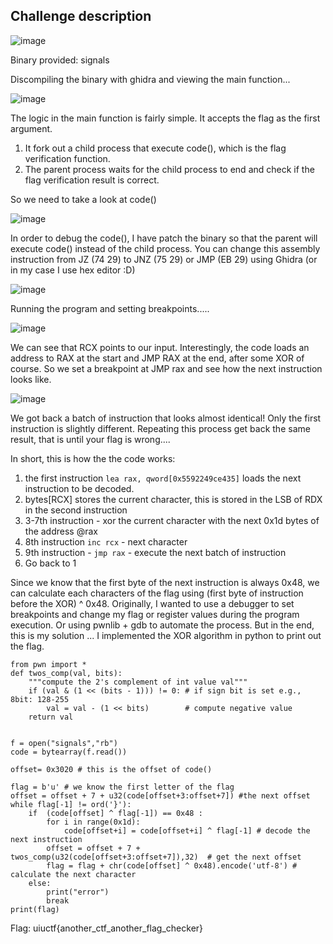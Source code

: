 ## Challenge description
![image](https://user-images.githubusercontent.com/24536991/127945107-0d0a4286-42cd-4b0c-a28a-830ec81eb5cd.png)

Binary provided: signals

Discompiling the binary with ghidra and viewing the main function... 

![image](https://user-images.githubusercontent.com/24536991/127954191-0f1331bf-f388-4833-93df-43ce7cc034b6.png)

The logic in the main function is fairly simple. It accepts the flag as the first argument.
1. It fork out a child process that execute code(), which is the flag verification function.
2. The parent process waits for the child process to end and check if the flag verification result is correct.

So we need to take a look at code()

![image](https://user-images.githubusercontent.com/24536991/127955111-564fd0d6-b419-4074-9f48-59430b2a4799.png)

In order to debug the code(), I have patch the binary so that the parent will execute code() instead of the child process. You can change this assembly instruction from JZ (74 29) to JNZ (75 29) or JMP (EB 29) using Ghidra (or in my case I use hex editor :D)

![image](https://user-images.githubusercontent.com/24536991/127955474-64e903d3-4eea-47b3-a671-13942597ebb4.png)

Running the program and setting breakpoints.....

![image](https://user-images.githubusercontent.com/24536991/127955759-05e81682-9683-4caa-b227-9fa9fc4bd17e.png)

We can see that RCX points to our input. Interestingly, the code loads an address to RAX at the start and JMP RAX at the end, after some XOR of course. So we set a breakpoint at JMP rax and see how the next instruction looks like.

![image](https://user-images.githubusercontent.com/24536991/127956255-fe13bf86-6f86-4ec3-8324-ca775f50fc0c.png)

We got back a batch of instruction that looks almost identical! Only the first instruction is slightly different. Repeating this process get back the same result, that is until your flag is wrong....

In short, this is how the the code works:
1. the first instruction `lea rax, qword[0x5592249ce435]` loads the next instruction to be decoded.
2. bytes[RCX] stores the current character, this is stored in the LSB of RDX in the second instruction
3. 3-7th instruction - xor the current character with the next 0x1d bytes of the address @rax
4. 8th instruction `inc rcx` - next character
5. 9th instruction - `jmp rax` - execute the next batch of instruction
6. Go back to 1

Since we know that the first byte of the next instruction is always 0x48, we can calculate each characters of the flag using (first byte of instruction before the XOR) ^ 0x48.
Originally, I wanted to use a debugger to set breakpoints and change my flag or register values during the program execution. Or using pwnlib + gdb to automate the process. But in the end, this is my solution ...
I implemented the XOR algorithm in python to print out the flag.

```
from pwn import *
def twos_comp(val, bits):
    """compute the 2's complement of int value val"""
    if (val & (1 << (bits - 1))) != 0: # if sign bit is set e.g., 8bit: 128-255
        val = val - (1 << bits)        # compute negative value
    return val


f = open("signals","rb")
code = bytearray(f.read())

offset= 0x3020 # this is the offset of code() 

flag = b'u' # we know the first letter of the flag
offset = offset + 7 + u32(code[offset+3:offset+7]) #the next offset
while flag[-1] != ord('}'):
    if  (code[offset] ^ flag[-1]) == 0x48 :
        for i in range(0x1d):
            code[offset+i] = code[offset+i] ^ flag[-1] # decode the next instruction
        offset = offset + 7 + twos_comp(u32(code[offset+3:offset+7]),32)  # get the next offset
        flag = flag + chr(code[offset] ^ 0x48).encode('utf-8') # calculate the next character
    else:
        print("error")
        break
print(flag)
```

Flag: uiuctf{another_ctf_another_flag_checker}
